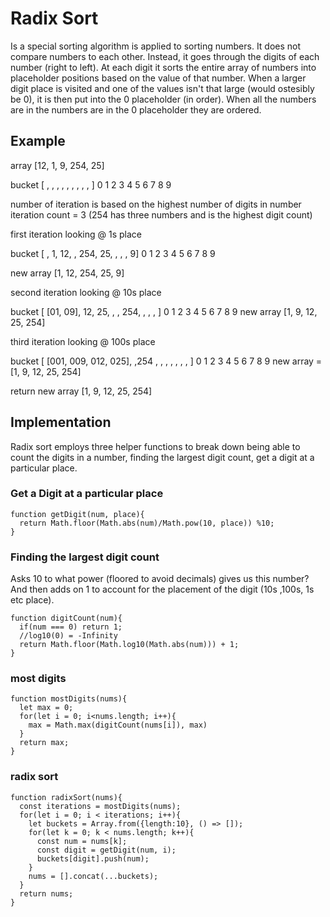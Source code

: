 # Radix Sort
Is a special sorting algorithm is applied to sorting numbers. It does not compare numbers to each other. Instead, it goes through the digits of each number (right to left). At each digit it sorts the entire array of numbers into placeholder positions based on the value of that number. When a larger digit place is visited and one of the values isn't that large (would ostesibly be 0), it is then put into the 0 placeholder (in order). When all the numbers are in the numbers are in the 0 placeholder they are ordered.

## Example

array [12, 1, 9, 254, 25]

bucket [ , , , , , , , , , ]
        0 1 2 3 4 5 6 7 8 9

number of iteration is based on the highest number of digits in number
iteration count = 3 (254 has three numbers and is the highest digit count)

first iteration looking @ 1s place

  bucket [ , 1, 12, , 254, 25, , , , 9]
          0  1   2 3  4    5  6 7 8 9

  new array [1, 12, 254, 25, 9]

second iteration looking @ 10s place

  bucket [ [01, 09], 12, 25, , , 254, , , , ]
              0      1   2  3 4   5  6 7 8 9
  new array [1, 9, 12, 25, 254]

third iteration looking @ 100s place

  bucket [ [001, 009, 012, 025], ,254 , , , , , , , ]
                  0             1  2   3 4 5 6 7 8 9
  new array = [1, 9, 12, 25, 254]

  return new array [1, 9, 12, 25, 254]

## Implementation
Radix sort employs three helper functions to break down being able to count the digits in a number,  finding the largest digit count, get a digit at a particular place.

### Get a Digit at a particular place
```
function getDigit(num, place){
  return Math.floor(Math.abs(num)/Math.pow(10, place)) %10;
}
```
### Finding the largest digit count
Asks 10 to what power (floored to avoid decimals) gives us this number? And then adds on 1 to account for the placement of the digit (10s ,100s, 1s etc place).
```
function digitCount(num){
  if(num === 0) return 1;
  //log10(0) = -Infinity
  return Math.floor(Math.log10(Math.abs(num))) + 1;
}
```
### most digits
```
function mostDigits(nums){
  let max = 0;
  for(let i = 0; i<nums.length; i++){
    max = Math.max(digitCount(nums[i]), max)
  }
  return max;
}
```

### radix sort

```
function radixSort(nums){
  const iterations = mostDigits(nums);
  for(let i = 0; i < iterations; i++){
    let buckets = Array.from({length:10}, () => []);
    for(let k = 0; k < nums.length; k++){
      const num = nums[k];
      const digit = getDigit(num, i);
      buckets[digit].push(num);
    }
    nums = [].concat(...buckets);
  }
  return nums;
}
```